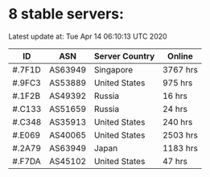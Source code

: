 # 8 stable servers:

Latest update at: Tue Apr 14 06:10:13 UTC 2020

| ID | ASN | Server Country | Online |
| -- | --- | -------------- | ------ |
| #.7F1D | AS63949 | Singapore | 3767 hrs |
| #.9FC3 | AS53889 | United States | 975 hrs |
| #.1F2B | AS49392 | Russia | 16 hrs |
| #.C133 | AS51659 | Russia | 24 hrs |
| #.C348 | AS35913 | United States | 240 hrs |
| #.E069 | AS40065 | United States | 2503 hrs |
| #.2A79 | AS63949 | Japan | 1183 hrs |
| #.F7DA | AS45102 | United States | 47 hrs |


